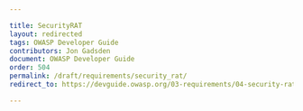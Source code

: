 ```yaml
---

title: SecurityRAT
layout: redirected
tags: OWASP Developer Guide
contributors: Jon Gadsden
document: OWASP Developer Guide
order: 504
permalink: /draft/requirements/security_rat/
redirect_to: https://devguide.owasp.org/03-requirements/04-security-rat/

---
```

